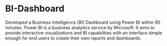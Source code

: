 # BI-Dashboard
Developed a Business Intelligence (BI) Dashboard using Power BI  within 90 minutes. Power BI is a business analytics service by Microsoft.  It aims to provide interactive visualizations and BI capabilities with  an interface simple enough for end users to create their own reports  and dashboards. 
